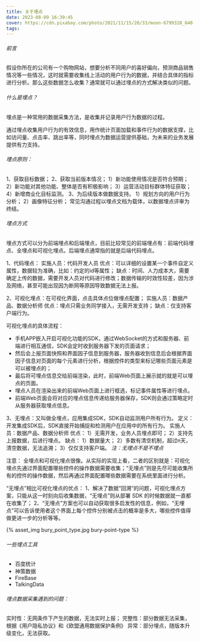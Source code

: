 ```yaml
---
title: 关于埋点
date: 2023-08-09 16:39:45
cover: https://cdn.pixabay.com/photo/2021/11/15/20/33/moon-6799328_640.jpg
tags:
---
```


###### 前言

假设你所在的公司有一个购物网站，想要分析不同用户的喜好偏向，预测商品销售情况等一些情况，这时就需要收集线上活动的用户行为的数据，并结合具体的指标进行分析。那么这些数据怎么收集？通常就可以通过埋点的方式解决类似的问题。

###### 什么是埋点？
埋点是一种常用的数据采集方法，是收集并记录用户行为数据的过程。

通过埋点收集用户行为的有效信息，用作统计页面加载和事件行为的数据支撑，比如访问量、点击率、跳出率等，同时埋点为数据运营提供基础，为未来的业务发展提供有力支持。

###### 埋点原则：
1、获取目标数据；
2、获取当前版本情况；
    1）新功能使用情况是否符合预期；
    2）新功能对其他功能、整体是否有积极影响；
    3）运营活动目标群体特征获取；
    4）新增商业化目标监测。
3、为后续版本做数据支持。
    1）规划方向的用户行为分析；
    2）画像特征分析；
常见沟通过程以埋点文档为载体，以数据埋点评审为终结。

###### 埋点方式
埋点方式可以分为前端埋点和后端埋点，目前比较常见的前端埋点有：前端代码埋点、全埋点和可视化埋点。后端埋点通常指的就是后端代码埋点。

1、代码埋点：
实施人员：代码开发人员
优点：可以详细的设置某一个事件自定义属性，数据较为准确，比如：约定的id等属性；
缺点：时间、人力成本大，需要确定上传的数据，需要开发人员对代码进行修改；数据传输的时效性较差，因为涉及网络，甚至可能出现因为断网等原因导致数据无法上报。

2、可视化埋点：在可视化界面，点击具体点位做埋点配置；
实施人员：数据产品、数据分析师
优点：埋点只需业务同学接入，无需开发支持；
缺点：仅支持客户端行为。

可视化埋点的具体流程：
- 手机APP嵌入开启可视化功能的SDK，通过WebSocket的方式和服务器、前端进行相互通信，SDK会定时收到服务器下发的页面请求；
- 然后会上报页面快照和界面因子信息到服务器，服务器收到信息后会根据界面因子信息对页面的每个元素进行分析，根据控件的类型来标记哪些页面元素是可以被埋点的；
- 最后将可埋点信息交给前端渲染，此时，前端Web页面上展示就的就是可以埋点的页面。
- 埋点人员在渲染出来的前端Web页面上进行框选，标记事件属性等进行埋点。
- 前端Web页面会将对应的埋点信息传递给服务器保存，SDK则会通过策略定时从服务器获取埋点信息。

3、无埋点：又叫做全埋点，应用集成SDK，SDK自动监测用户所有行为。
定义：开发集成SDK后，SDK直接开始捕捉和检测用户在应用中的所有行为。
实施人员：数据产品、数据分析师
优点：
    1）无需开发，业务人员埋点即可；
    2）支持先上报数据，后进行埋点。
缺点：
    1）数据量大；
    2）多数有清空机制，超过n天，清空数据，无法追溯；
    3）仅仅支持客户端。
*注：无埋点不是不埋点*

注意：
全埋点和可视化埋点很像。从实际的实现上看，二者的区别就是：可视化埋点先通过界面配置哪些控件的操作数据需要收集；“无埋点”则是先尽可能收集所有的控件的操作数据，然后再通过界面配置哪些数据需要在系统里面进行分析。

“无埋点”相比可视化埋点的优点：
1、解决了数据“回溯”的问题，可视化埋点方案，只能从这一时刻向后收集数据，“无埋点”则从部署 SDK 的时候数据就一直都在收集了；
2、“无埋点”方案也可以自动获取很多启发性的信息，例如，“无埋点”可以告诉使用者这个界面上每个控件分别被点击的概率是多大，哪些控件值得做更进一步的分析等等。

{% asset_img bury_point_type.jpg bury-point-type %}

###### 一些埋点工具
- 百度统计
- 神策数据
- FireBase
- TalkingData

###### 埋点数据采集遇到的问题：
实时性：无网条件下产生的数据，无法实时上报；
完整性：部分数据无法采集，根据《用户隐私协议》和《欧盟通用数据保护条例》
异常：部分埋点，随版本升级变化，无法获取。